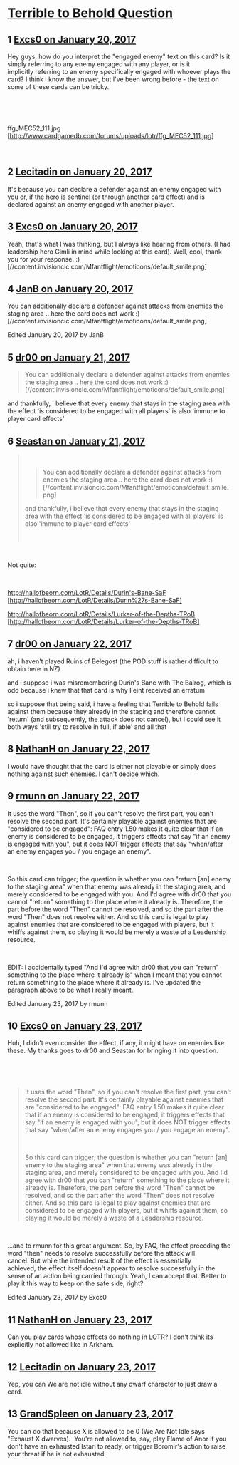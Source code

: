 # [Terrible to Behold Question](https://community.fantasyflightgames.com/topic/240298-terrible-to-behold-question/)

## 1 [Excs0 on January 20, 2017](https://community.fantasyflightgames.com/topic/240298-terrible-to-behold-question/?do=findComment&comment=2599233)

Hey guys, how do you interpret the "engaged enemy" text on this card? Is it simply referring to any enemy engaged with any player, or is it implicitly referring to an enemy specifically engaged with whoever plays the card? I think I know the answer, but I've been wrong before - the text on some of these cards can be tricky.  

 

 

ffg_MEC52_111.jpg [http://www.cardgamedb.com/forums/uploads/lotr/ffg_MEC52_111.jpg]

 

## 2 [Lecitadin on January 20, 2017](https://community.fantasyflightgames.com/topic/240298-terrible-to-behold-question/?do=findComment&comment=2599329)

It's because you can declare a defender against an enemy engaged with you or, if the hero is sentinel (or through another card effect) and is declared against an enemy engaged with another player.

## 3 [Excs0 on January 20, 2017](https://community.fantasyflightgames.com/topic/240298-terrible-to-behold-question/?do=findComment&comment=2599332)

Yeah, that's what I was thinking, but I always like hearing from others. (I had leadership hero Gimli in mind while looking at this card). Well, cool, thank you for your response. :) [//content.invisioncic.com/Mfantflight/emoticons/default_smile.png]  

## 4 [JanB on January 20, 2017](https://community.fantasyflightgames.com/topic/240298-terrible-to-behold-question/?do=findComment&comment=2599931)

You can additionally declare a defender against attacks from enemies the staging area .. here the card does not work :) [//content.invisioncic.com/Mfantflight/emoticons/default_smile.png]

Edited January 20, 2017 by JanB

## 5 [dr00 on January 21, 2017](https://community.fantasyflightgames.com/topic/240298-terrible-to-behold-question/?do=findComment&comment=2601550)

> You can additionally declare a defender against attacks from enemies the staging area .. here the card does not work :) [//content.invisioncic.com/Mfantflight/emoticons/default_smile.png]

and thankfully, i believe that every enemy that stays in the staging area with the effect 'is considered to be engaged with all players' is also 'immune to player card effects'

## 6 [Seastan on January 21, 2017](https://community.fantasyflightgames.com/topic/240298-terrible-to-behold-question/?do=findComment&comment=2601795)

>  
> 
> > You can additionally declare a defender against attacks from enemies the staging area .. here the card does not work :) [//content.invisioncic.com/Mfantflight/emoticons/default_smile.png]
> 
> and thankfully, i believe that every enemy that stays in the staging area with the effect 'is considered to be engaged with all players' is also 'immune to player card effects'
> 
>  

 

Not quite:

 

http://hallofbeorn.com/LotR/Details/Durin's-Bane-SaF [http://hallofbeorn.com/LotR/Details/Durin%27s-Bane-SaF]

http://hallofbeorn.com/LotR/Details/Lurker-of-the-Depths-TRoB [http://hallofbeorn.com/LotR/Details/Lurker-of-the-Depths-TRoB]

## 7 [dr00 on January 22, 2017](https://community.fantasyflightgames.com/topic/240298-terrible-to-behold-question/?do=findComment&comment=2602394)

ah, i haven't played Ruins of Belegost (the POD stuff is rather difficult to obtain here in NZ)

and i suppose i was misremembering Durin's Bane with The Balrog, which is odd because i knew that that card is why Feint received an erratum

so i suppose that being said, i have a feeling that Terrible to Behold fails against them because they already in the staging and therefore cannot 'return' (and subsequently, the attack does not cancel), but i could see it both ways 'still try to resolve in full, if able' and all that

## 8 [NathanH on January 22, 2017](https://community.fantasyflightgames.com/topic/240298-terrible-to-behold-question/?do=findComment&comment=2602624)

I would have thought that the card is either not playable or simply does nothing against such enemies. I can't decide which.

## 9 [rmunn on January 22, 2017](https://community.fantasyflightgames.com/topic/240298-terrible-to-behold-question/?do=findComment&comment=2602662)

It uses the word "Then", so if you can't resolve the first part, you can't resolve the second part. It's certainly playable against enemies that are "considered to be engaged": FAQ entry 1.50 makes it quite clear that if an enemy is considered to be engaged, it triggers effects that say "if an enemy is engaged with you", but it does NOT trigger effects that say "when/after an enemy engages you / you engage an enemy".

 

So this card can trigger; the question is whether you can "return [an] enemy to the staging area" when that enemy was already in the staging area, and merely considered to be engaged with you. And I'd agree with dr00 that you cannot "return" something to the place where it already is. Therefore, the part before the word "Then" cannot be resolved, and so the part after the word "Then" does not resolve either. And so this card is legal to play against enemies that are considered to be engaged with players, but it whiffs against them, so playing it would be merely a waste of a Leadership resource.

 

EDIT: I accidentally typed "And I'd agree with dr00 that you can "return" something to the place where it already is" when I meant that you cannot return something to the place where it already is. I've updated the paragraph above to be what I really meant.

Edited January 23, 2017 by rmunn

## 10 [Excs0 on January 23, 2017](https://community.fantasyflightgames.com/topic/240298-terrible-to-behold-question/?do=findComment&comment=2603475)

Huh, I didn't even consider the effect, if any, it might have on enemies like these. My thanks goes to dr00 and Seastan for bringing it into question.  

 

 

> It uses the word "Then", so if you can't resolve the first part, you can't resolve the second part. It's certainly playable against enemies that are "considered to be engaged": FAQ entry 1.50 makes it quite clear that if an enemy is considered to be engaged, it triggers effects that say "if an enemy is engaged with you", but it does NOT trigger effects that say "when/after an enemy engages you / you engage an enemy".
> 
>  
> 
> So this card can trigger; the question is whether you can "return [an] enemy to the staging area" when that enemy was already in the staging area, and merely considered to be engaged with you. And I'd agree with dr00 that you can "return" something to the place where it already is. Therefore, the part before the word "Then" cannot be resolved, and so the part after the word "Then" does not resolve either. And so this card is legal to play against enemies that are considered to be engaged with players, but it whiffs against them, so playing it would be merely a waste of a Leadership resource.

 

...and to rmunn for this great argument. So, by FAQ, the effect preceding the word "then" needs to resolve successfully before the attack will cancel. But while the intended result of the effect is essentially achieved, the effect itself doesn't appear to resolve successfully in the sense of an action being carried through. Yeah, I can accept that. Better to play it this way to keep on the safe side, right?  

Edited January 23, 2017 by Excs0

## 11 [NathanH on January 23, 2017](https://community.fantasyflightgames.com/topic/240298-terrible-to-behold-question/?do=findComment&comment=2603780)

Can you play cards whose effects do nothing in LOTR? I don't think its explicitly not allowed like in Arkham.

## 12 [Lecitadin on January 23, 2017](https://community.fantasyflightgames.com/topic/240298-terrible-to-behold-question/?do=findComment&comment=2604133)

Yep, you can We are not idle without any dwarf character to just draw a card.

## 13 [GrandSpleen on January 23, 2017](https://community.fantasyflightgames.com/topic/240298-terrible-to-behold-question/?do=findComment&comment=2604206)

You can do that because X is allowed to be 0 (We Are Not Idle says "Exhaust X dwarves).  You're not allowed to, say, play Flame of Anor if you don't have an exhausted Istari to ready, or trigger Boromir's action to raise your threat if he is not exhausted.

